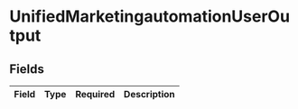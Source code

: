 # UnifiedMarketingautomationUserOutput


## Fields

| Field       | Type        | Required    | Description |
| ----------- | ----------- | ----------- | ----------- |